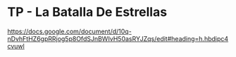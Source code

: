 # TP - La Batalla De Estrellas
https://docs.google.com/document/d/10q-nDvhFtHZ6gpRRjog5p8OfdSJnBWIvH50asRYJZqs/edit#heading=h.hbdipc4cvuwl
